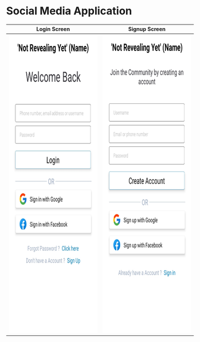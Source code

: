 # Social Media Application
Login Screen            |  Signup Screen
:-------------------------:|:-------------------------:
<img src="https://github.com/starc007/Social/blob/master/assets/login.jpg" width="600" height="800" /> |  <img src="https://github.com/starc007/Social/blob/master/assets/signup.jpg" width="600" height="800" />
